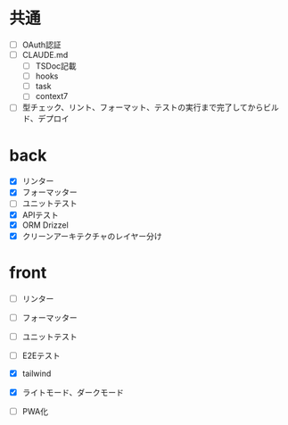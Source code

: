 # 共通
- [ ] OAuth認証
- [ ] CLAUDE.md
  - [ ] TSDoc記載
  - [ ] hooks
  - [ ] task
  - [ ] context7
- [ ] 型チェック、リント、フォーマット、テストの実行まで完了してからビルド、デプロイ

# back
- [x] リンター
- [x] フォーマッター
- [ ] ユニットテスト
- [x] APIテスト
- [x] ORM Drizzel
- [x] クリーンアーキテクチャのレイヤー分け

# front
- [ ] リンター
- [ ] フォーマッター
- [ ] ユニットテスト
- [ ] E2Eテスト
- [x] tailwind
- [x] ライトモード、ダークモード
- [ ] PWA化


